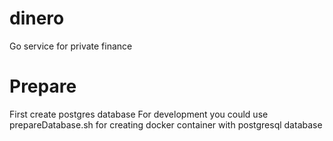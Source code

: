 # dinero
Go service for private finance

# Prepare
First create postgres database
For development you could use prepareDatabase.sh for creating docker container with postgresql database